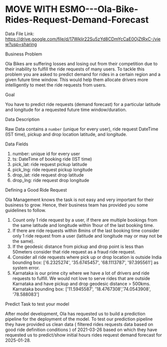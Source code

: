 # MOVE WITH ESMO---Ola-Bike-Rides-Request-Demand-Forecast
Data File Link: https://drive.google.com/file/d/17Wkljr22Su5zYd8CDmYcCaE0OjZtRxC-/view?usp=sharing


Business Problem

Ola Bikes are suffering losses and losing out from their competition due to their
inability to fulfill the ride requests of many users. To tackle this problem you are
asked to predict demand for rides in a certain region and a given future time window.
This would help them allocate drivers more intelligently to meet the ride requests
from users.

Goal

You have to predict ride requests (demand forecast) for a particular latitude
and longitude for a requested future time window/duration.

Data Description

Raw Data contains a `number` (unique for every user), ride request DateTime (IST
time),
pickup and drop location latitude, and longitude.

Data Fields

1. number: unique id for every user
2. ts: DateTime of booking ride (IST time)
3. pick_lat: ride request pickup latitude
4. pick_lng: ride request pickup longitude
5. drop_lat: ride request drop latitude
6. drop_lng: ride request drop longitude

Defining a Good Ride Request

Ola Management knows the task is not easy and very important for their business to
grow.
Hence, their business team has provided you some guidelines to follow.
1. Count only 1 ride request by a user, if there are multiple bookings from the
same latitude and longitude within 1hour of the last booking time.
2. If there are ride requests within 8mins of the last booking time consider only 1
ride
request from a user (latitude and longitude may or may not be the same).
3. If the geodesic distance from pickup and drop point is less than 50meters
consider that ride request as a fraud ride request.
4. Consider all ride requests where pick up or drop location is outside India
bounding box: ['6.2325274', '35.6745457', '68.1113787', '97.395561'] as
system error.
5. Karnataka is our prime city where we have a lot of drivers and ride requests to
fulfill. We would not love to serve rides that are outside Karnataka and have
pickup and drop geodesic distance > 500kms. Karnataka bounding box:
['11.5945587', '18.4767308','74.0543908', '78.588083']

Predict Task to test your model

After model development, Ola has requested us to build a prediction pipeline for the
deployment of the model. To test our prediction pipeline they have provided us clean
data (
filtered rides requests data based on good ride definition conditions ) of 2021-03-26
based
on which they have requested us to predict/show initial hours rides request demand
forecast for 2025-01-28.
